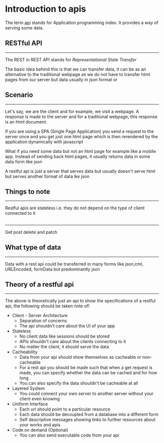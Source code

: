 <!-- @format -->

# Introduction to apis

The term <abbr title="Application Programming Index">api</abbr> stands for Application programming index. It provides a way of serving some data.

## RESTful API

---

The REST in REST API stands for _Representational State Transfer_

The basic idea behind this is that we can transfer data, it can be as an alternative to the traditional webpage as we do not have to transfer html pages from our server but data usually in json format or

## Scenario

---

Let's say, we are the client and for example, we visit a webpage. A response is made to the server and for a traditional webpage, this response is an html document.

If you are using a SPA (Single Page Application) you send a request to the server once and you get just one html page which is then rerendered by the application dynamically with javascript

What if you need some data but not an html page for example like a mobile app. Instead of sending back html pages, it usually returns data in some data form like json

A restful api is just a server that serves data but usually doesn't serve html but serves another format of data lke json

## Things to note

---

Restful apis are stateless i.e. they do not depend on the type of client connected to it
<br />

##

---

Get post delete and patch

## What type of data

---

Data with a rest api could be transferred in many forms like json,cml, URLEncoded, formData but predominantly json

## Theory of a restful api

---

The above is theoretically just an api to show the specifications of a restful api, the following should be taken note of!

- Client - Server Architecture
  - Separation of concerns
  - The api shouldn't care about the UI of your app
- Stateless
  - No client data like sessions should be stored
  - APIs shouldn't care about the clients connecting to it
  - No matter the client, it should serve the data
- Cacheability
  - Data from your api should show themselves as cacheable or non-cacheable
  - For a rest api you should be made such that when a get request is made, you can specify whether the data can be cached and for how long
  - You can also specify the data shouldn't be cacheable at all
- Layered System
  - You could connect your own server to another server without your client even knowing
- Uniform Interface
  - Each url should point to a particular resource
  - Each data should be decoupled from a database into a different form
  - Self descriptive messages showing links to further resources about your works and apis
- Code on demand (Optional)
  - You can also send executable code from your api
